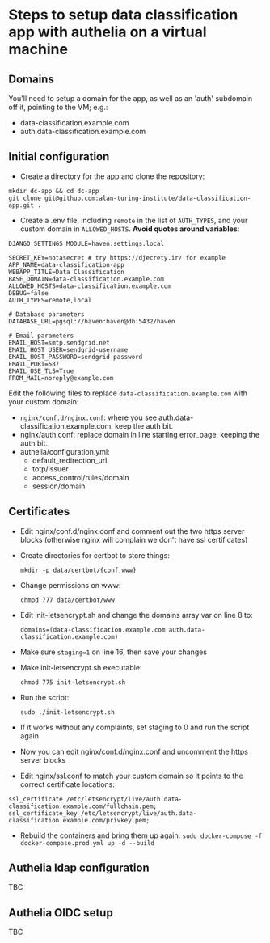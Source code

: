 # Steps to setup data classification app with authelia on a virtual machine

## Domains
You'll need to setup a domain for the app, as well as an 'auth' subdomain off it, pointing to the VM; e.g.:
* data-classification.example.com
* auth.data-classification.example.com

## Initial configuration
* Create a directory for the app and clone the repository:
```
mkdir dc-app && cd dc-app
git clone git@github.com:alan-turing-institute/data-classification-app.git .
```
* Create a .env file, including `remote` in the list of `AUTH_TYPES`, and your custom domain in `ALLOWED_HOSTS`. **Avoid quotes around variables**:

```
DJANGO_SETTINGS_MODULE=haven.settings.local

SECRET_KEY=notasecret # try https://djecrety.ir/ for example
APP_NAME=data-classification-app
WEBAPP_TITLE=Data Classification
BASE_DOMAIN=data-classification.example.com
ALLOWED_HOSTS=data-classification.example.com
DEBUG=false
AUTH_TYPES=remote,local

# Database parameters
DATABASE_URL=pgsql://haven:haven@db:5432/haven

# Email parameters
EMAIL_HOST=smtp.sendgrid.net
EMAIL_HOST_USER=sendgrid-username
EMAIL_HOST_PASSWORD=sendgrid-password
EMAIL_PORT=587
EMAIL_USE_TLS=True
FROM_MAIL=noreply@example.com
```

Edit the following files to replace `data-classification.example.com` with your custom domain:
* `nginx/conf.d/nginx.conf`: where you see auth.data-classification.example.com, keep the auth bit.
* nginx/auth.conf: replace domain in line starting error_page, keeping the auth bit.
* authelia/configuration.yml:
  - default_redirection_url
  - totp/issuer
  - access_control/rules/domain
  - session/domain

## Certificates

* Edit nginx/conf.d/nginx.conf and comment out the two https server blocks (otherwise nginx will complain we don't have ssl certificates)
* Create directories for certbot to store things:
  
  `mkdir -p data/certbot/{conf,www}`
* Change permissions on www:
  
  `chmod 777 data/certbot/www`
* Edit init-letsencrypt.sh and change the domains array var on line 8 to:
  
  `domains=(data-classification.example.com auth.data-classification.example.com)`
* Make sure `staging=1` on line 16, then save your changes
* Make init-letsencrypt.sh executable:
  
  `chmod 775 init-letsencrypt.sh`
* Run the script:
  
  `sudo ./init-letsencrypt.sh`
* If it works without any complaints, set staging to 0 and run the script again
* Now you can edit nginx/conf.d/nginx.conf and uncomment the https server blocks
* Edit nginx/ssl.conf to match your custom domain so it points to the correct certificate locations:
```
ssl_certificate /etc/letsencrypt/live/auth.data-classification.example.com/fullchain.pem;
ssl_certificate_key /etc/letsencrypt/live/auth.data-classification.example.com/privkey.pem;
```
* Rebuild the containers and bring them up again:
  `sudo docker-compose -f docker-compose.prod.yml up -d --build`

## Authelia ldap configuration
TBC

## Authelia OIDC setup
TBC
